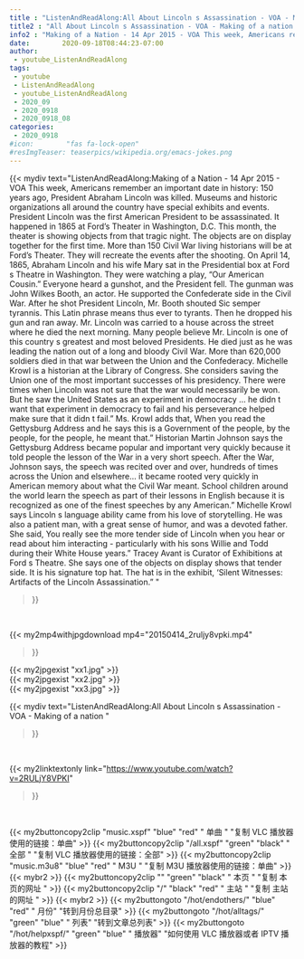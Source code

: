 ```yaml
---
title : "ListenAndReadAlong:All About Lincoln s Assassination - VOA - Making of a nation "
title2 : "All About Lincoln s Assassination - VOA - Making of a nation "
info2 : "Making of a Nation - 14 Apr 2015 - VOA This week, Americans remember an important date in history: 150 years ago, President Abraham Lincoln was killed. Museums and historic organizations all around the country have special exhibits and events. President Lincoln was the first American President to be assassinated. It happened in 1865 at Ford’s Theater in Washington, D.C. This month, the theater is showing objects from that tragic night. The objects are on display together for the first time. More than 150 Civil War living historians will be at Ford’s Theater. They will recreate the events after the shooting. On April 14, 1865, Abraham Lincoln and his wife Mary sat in the Presidential box at Ford s Theatre in Washington. They were watching a play, “Our American Cousin.” Everyone heard a gunshot, and the President fell. The gunman was John Wilkes Booth, an actor. He supported the Confederate side in the Civil War. After he shot President Lincoln, Mr. Booth shouted  Sic semper tyrannis.  This Latin phrase means  thus ever to tyrants.  Then he dropped his gun and ran away. Mr. Lincoln was carried to a house across the street where he died the next morning. Many people believe Mr. Lincoln is one of this country s greatest and most beloved Presidents. He died just as he was leading the nation out of a long and bloody Civil War. More than 620,000 soldiers died in that war between the Union and the Confederacy. Michelle Krowl is a historian at the Library of Congress. She considers saving the Union one of the most important successes of his presidency.  There were times when Lincoln was not sure that the war would necessarily be won. But he saw the United States as an experiment in democracy … he didn t want that experiment in democracy to fail and his perseverance helped make sure that it didn t fail.” Ms. Krowl adds that,  When you read the Gettysburg Address and he says  this is a Government of the people, by the people, for the people,  he meant that.” Historian Martin Johnson says the Gettysburg Address became popular and important very quickly because it told people the lesson of the War in a very short speech. After the War, Johnson says, the speech was recited  over and over, hundreds of times across the Union and elsewhere... it became rooted very quickly in American memory about what the Civil War meant.    School children around the world learn the speech as part of their lessons in English because it is recognized as one of the finest speeches by any American.” Michelle Krowl says Lincoln s language ability came from his love of storytelling. He was also a patient man, with a great sense of humor, and was a devoted father. She said,  You really see the more tender side of Lincoln when you hear or read about him interacting - particularly with his sons Willie and Todd during their White House years.” Tracey Avant is Curator of Exhibitions at Ford s Theatre. She says one of the objects on display shows that tender side. It is his signature top hat. The hat is in the exhibit, ‘Silent Witnesses: Artifacts of the Lincoln Assassination.” "
date:        2020-09-18T08:44:23-07:00
author:
 - youtube_ListenAndReadAlong
tags:
 - youtube
 - ListenAndReadAlong
 - youtube_ListenAndReadAlong
 - 2020_09
 - 2020_0918
 - 2020_0918_08
categories:
 - 2020_0918
#icon:        "fas fa-lock-open"
#resImgTeaser: teaserpics/wikipedia.org/emacs-jokes.png
---
```


{{< mydiv text="ListenAndReadAlong:Making of a Nation - 14 Apr 2015 - VOA This week, Americans remember an important date in history: 150 years ago, President Abraham Lincoln was killed. Museums and historic organizations all around the country have special exhibits and events. President Lincoln was the first American President to be assassinated. It happened in 1865 at Ford’s Theater in Washington, D.C. This month, the theater is showing objects from that tragic night. The objects are on display together for the first time. More than 150 Civil War living historians will be at Ford’s Theater. They will recreate the events after the shooting. On April 14, 1865, Abraham Lincoln and his wife Mary sat in the Presidential box at Ford s Theatre in Washington. They were watching a play, “Our American Cousin.” Everyone heard a gunshot, and the President fell. The gunman was John Wilkes Booth, an actor. He supported the Confederate side in the Civil War. After he shot President Lincoln, Mr. Booth shouted  Sic semper tyrannis.  This Latin phrase means  thus ever to tyrants.  Then he dropped his gun and ran away. Mr. Lincoln was carried to a house across the street where he died the next morning. Many people believe Mr. Lincoln is one of this country s greatest and most beloved Presidents. He died just as he was leading the nation out of a long and bloody Civil War. More than 620,000 soldiers died in that war between the Union and the Confederacy. Michelle Krowl is a historian at the Library of Congress. She considers saving the Union one of the most important successes of his presidency.  There were times when Lincoln was not sure that the war would necessarily be won. But he saw the United States as an experiment in democracy … he didn t want that experiment in democracy to fail and his perseverance helped make sure that it didn t fail.” Ms. Krowl adds that,  When you read the Gettysburg Address and he says  this is a Government of the people, by the people, for the people,  he meant that.” Historian Martin Johnson says the Gettysburg Address became popular and important very quickly because it told people the lesson of the War in a very short speech. After the War, Johnson says, the speech was recited  over and over, hundreds of times across the Union and elsewhere... it became rooted very quickly in American memory about what the Civil War meant.    School children around the world learn the speech as part of their lessons in English because it is recognized as one of the finest speeches by any American.” Michelle Krowl says Lincoln s language ability came from his love of storytelling. He was also a patient man, with a great sense of humor, and was a devoted father. She said,  You really see the more tender side of Lincoln when you hear or read about him interacting - particularly with his sons Willie and Todd during their White House years.” Tracey Avant is Curator of Exhibitions at Ford s Theatre. She says one of the objects on display shows that tender side. It is his signature top hat. The hat is in the exhibit, ‘Silent Witnesses: Artifacts of the Lincoln Assassination.” "
>}}
<br>


{{< my2mp4withjpgdownload mp4="20150414_2ruljy8vpki.mp4"
>}}

{{< my2jpgexist "xx1.jpg" >}}<br>
{{< my2jpgexist "xx2.jpg" >}}<br>
{{< my2jpgexist "xx3.jpg" >}}<br>



{{< mydiv text="ListenAndReadAlong:All About Lincoln s Assassination - VOA - Making of a nation "
>}}
<br>

{{< my2linktextonly link="https://www.youtube.com/watch?v=2RULjY8VPKI"
>}}


<br>

{{< my2buttoncopy2clip "music.xspf"        "blue"   "red"    " 单曲 "  "复制 VLC 播放器使用的链接：单曲" >}} {{< my2buttoncopy2clip "/all.xspf"         "green"  "black"  " 全部 "  "复制 VLC 播放器使用的链接：全部" >}} {{< my2buttoncopy2clip "music.m3u8"        "blue"   "red"    " M3U  "    "复制 M3U 播放器使用的链接：单曲" >}} {{< mybr2 >}} {{< my2buttoncopy2clip ""                  "green"  "black"  " 本页 "    "复制 本页的网址 " >}} {{< my2buttoncopy2clip "/"                 "black"  "red"    " 主站 "    "复制 主站的网址 " >}} {{< mybr2 >}} {{< my2buttongoto      "/hot/endothers/"   "blue"   "red"    " 月份"   "转到月份总目录" >}} {{< my2buttongoto      "/hot/alltags/"     "green"  "blue"   " 列表"   "转到文章总列表" >}} {{< my2buttongoto      "/hot/helpxspf/"    "green"  "blue"   " 播放器" "如何使用 VLC 播放器或者 IPTV 播放器的教程" >}} 

